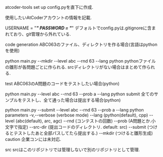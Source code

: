 atcoder-tools
set up
config.pyを直下に作成.

使用したいAtCoderアカウントの情報を記載.

USERNAME = "*********"
PASSWORD = "*********"
デフォルトでconfig.pyは.gitignoreに含まれており、git管理から外れている.

code generation
ABC063のファイル、ディレクトリを作る場合(言語はpythonを使用)

python main.py --mkdir --level abc --rnd 63 --lang python
pythonファイルの雛形が各問題ごとに作られる. srcディレクトリがない場合はまとめて作られる.

test
ABC063のA問題のコードをテストしたい場合(python)

python main.py  --level abc --rnd 63 --prob a --lang python
submit
全てのサンプルをテストし、全て通った場合は提出する場合(python)

python main.py --submit  --level abc --rnd 63 --prob a --lang python
parameters
-v,--verbose (verbose mode)
--lang (python(default), cpp)
--level (abc(default), arc, agc)
--rnd (コンテストの回数)
--prob (A問題とか.小文字で指定)
--src-dir (提出コードのディレクトリ. default: src)
--submit (つけるとテストしたあと全部パスしてたら提出する.)
--mkdir (つけると雛形生成)
caution
企業コンには未対応.

src
srcはこのリポジトリでは管理しないで別のリポジトリとして管理.